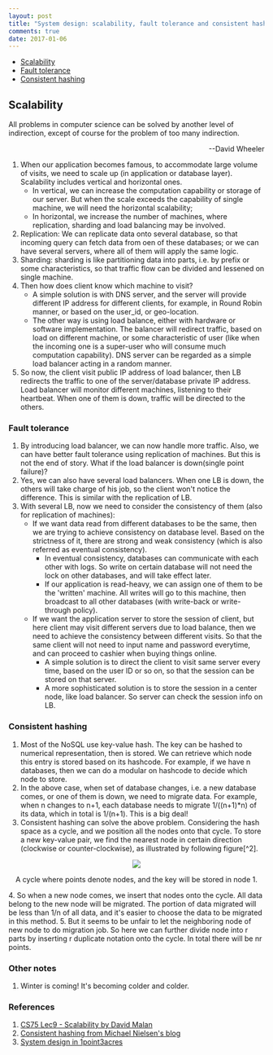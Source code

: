 ```yaml
---
layout: post
title: "System design: scalability, fault tolerance and consistent hashing"
comments: true
date: 2017-01-06
---
```


* [Scalability](#sca)
* [Fault tolerance](#ft)
* [Consistent hashing](#ch)

<div id="sca">
</div>

## Scalability
<div>
<p class="quote">All problems in computer science can be solved by another level of indirection, except of course for the problem of too many indirection. </p>
</div>
<div style="text-align: right"> --David Wheeler </div>

1. When our application becomes famous, to accommodate large volume of visits, we need to scale up (in application or database layer). Scalability includes vertical and horizontal ones.
    - In vertical, we can increase the computation capability or storage of our server. But when the scale exceeds the capability of single machine, we will need the horizontal scalability;
    - In horizontal, we increase the number of machines, where replication, sharding and load balancing may be involved.
2. Replication: We can replicate data onto several database, so that incoming query can fetch data from oen of these databases; or we can have several servers, where all of them will apply the same logic.
3. Sharding: sharding is like partitioning data into parts, i.e. by prefix or some characteristics, so that traffic flow can be divided and lessened on single machine.
4. Then how does client know which machine to visit? 
    - A simple solution is with DNS server, and the server will provide different IP address for different clients, for example, in Round Robin manner, or based on the user_id, or geo-location.
    - The other way is using load balance, either with hardware or software implementation. The balancer will redirect traffic, based on load on different machine, or some characteristic of user (like when the incoming one is a super-user who will consume much computation capability). DNS server can be regarded as a simple load balancer acting in a random manner.
5. So now, the client visit public IP address of load balancer, then LB redirects the traffic to one of the server/database private IP address. Load balancer will monitor different machines, listening to their heartbeat. When one of them is down, traffic will be directed to the others.

<div id="ft">
</div>

### Fault tolerance
1. By introducing load balancer, we can now handle more traffic. Also, we can have better fault tolerance using replication of machines. But this is not the end of story. What if the load balancer is down(single point failure)?
2. Yes, we can also have several load balancers. When one LB is down, the others will take charge of his job, so the client won't notice the difference. This is similar with the replication of LB.
3. With several LB, now we need to consider the consistency of them (also for replication of machines):
    - If we want data read from different databases to be the same, then we are trying to achieve consistency on database level. Based on the strictness of it, there are strong and weak consistency (which is also referred as eventual consistency).
        - In eventual consistency, databases can communicate with each other with logs. So write on certain database will not need the lock on other databases, and will take effect later.
        - If our application is read-heavy, we can assign one of them to be the 'written' machine. All writes will go to this machine, then broadcast to all other databases (with write-back or write-through policy).
    - If we want the application server to store the session of client, but here client may visit different servers due to load balance, then we need to achieve the consistency between different visits. So that the same client will not need to input name and password everytime, and can proceed to cashier when buying things online.
        - A simple solution is to direct the client to visit same server every time, based on the user ID or so on, so that the session can be stored on that server.
        - A more sophisticated solution is to store the session in a center node, like load balancer. So server can check the session info on LB.

<div id="ch">
</div>

### Consistent hashing
1. Most of the NoSQL use key-value hash. The key can be hashed to numerical representation, then is stored. We can retrieve which node this entry is stored based on its hashcode. For example, if we have n databases, then we can do a modular on hashcode to decide which node to store.
2. In the above case, when set of database changes, i.e. a new database comes, or one of them is down, we need to migrate data. For example, when n changes to n+1, each database needs to migrate 1/((n+1)*n) of its data, which in total is 1/(n+1). This is a big deal!
3. Consistent hashing can solve the above problem. Considering the hash space as a cycle, and we position all the nodes onto that cycle. To store a new key-value pair, we find the nearest node in certain direction (clockwise or counter-clockwise), as illustrated by following figure[^2].
<div style="text-align: center">
<img src ="{{site.url}}/images/2017-01/consistent_hashing.png" />
<p class='imageNotation'>A cycle where points denote nodes, and the key will be stored in node 1.</p>
</div>
4. So when a new node comes, we insert that nodes onto the cycle. All data belong to the new node will be migrated. The portion of data migrated will be less than 1/n of all data, and it's easier to choose the data to be migrated in this method.
5. But it seems to be unfair to let the neighboring node of new node to do migration job. So here we can further divide node into r parts by inserting r duplicate notation onto the cycle. In total there will be nr points.

### Other notes
1. Winter is coming! It's becoming colder and colder.

### References
1. [CS75 Lec9 - Scalability by David Malan](https://www.youtube.com/watch?v=-W9F__D3oY4&index=1&list=WL)
2. [Consistent hashing from Michael Nielsen's blog](http://michaelnielsen.org/blog/consistent-hashing/)
3. [System design in 1point3acres](http://www.1point3acres.com/bbs/thread-208829-1-1.html)